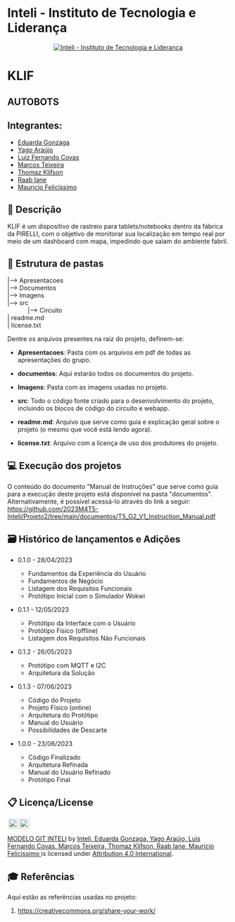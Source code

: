 # Inteli - Instituto de Tecnologia e Liderança 

<p align="center">
<a href= "https://www.inteli.edu.br/"><img src="https://www.inteli.edu.br/wp-content/uploads/2021/08/20172028/marca_1-2.png" alt="Inteli - Instituto de Tecnologia e Liderança" border="0"></a>
</p>

# KLIF

## AUTOBOTS 

## Integrantes: 
- <a href="https://www.linkedin.com/in/eduarda-gonzaga-009794219/">Eduarda Gonzaga</a>
- <a href="https://www.linkedin.com/in/yago-ara%C3%BAjo-do-vale-moreira-461816247/">Yago Araújo</a>
- <a href="https://www.linkedin.com/in/lfcovas97/">Luiz Fernando Covas</a> 
- <a href="https://www.linkedin.com/in/marcos-teixeira-37676a24a/">Marcos Teixeira</a> 
- <a href="https://www.linkedin.com/in/thomaz-klifson-falc%C3%A3o-barboza-046490125/">Thomaz Klifson</a>
- <a href="https://www.linkedin.com/in/raab-iane/">Raab Iane</a> 
- <a href="https://www.linkedin.com/in/mauricio-felicissimo-475024240//">Mauricio Felicissimo</a>

## 📝 Descrição

KLIF é um dispositivo de rastreio para tablets/notebooks dentro da fábrica da PIRELLI, com o objetivo de monitorar sua localização em tempo real por meio de um dashboard com mapa, impedindo que saiam do ambiente fabril.

## 📁 Estrutura de pastas

|--> Apresentacoes<br>
|--> Documentos<br>
|--> Imagens<br>
|--> src<br>
 &emsp; &emsp;|--> Circuito<br>
| readme.md<br>
| license.txt

Dentre os arquivos presentes na raiz do projeto, definem-se:

- <b>Apresentacoes</b>: Pasta com os arquivos em pdf de todas as apresentações do grupo.

- <b>documentos</b>: Aqui estarão todos os documentos do projeto. 

- <b>Imagens</b>: Pasta com as imagens usadas no projeto.

- <b>src</b>: Todo o código fonte criado para o desenvolvimento do projeto, incluindo os blocos de código do circuito e webapp.

- <b>readme.md</b>: Arquivo que serve como guia e explicação geral sobre o projeto (o mesmo que você está lendo agora).

- <b>license.txt</b>: Arquivo com a licença de uso dos produtores do projeto.




## 💻 Execução dos projetos

O conteúdo do documento "Manual de Instruções" que serve como guia para a execução deste projeto está disponível na pasta "documentos". Alternativamente, é possível acessá-lo através do link a seguir: https://github.com/2023M4T5-Inteli/Projeto2/tree/main/documentos/T5_G2_V1_Instruction_Manual.pdf

## 🗃 Histórico de lançamentos e Adições

* 0.1.0 - 28/04/2023
    * Fundamentos da Experiência do Usuário
    * Fundamentos de Negócio
    * Listagem dos Requisitos Funcionais
    * Protótipo Inicial com o Simulador Wokwi
    
* 0.1.1 - 12/05/2023
    * Protótipo da Interface com o Usuário
    * Protótipo Físico (offline)
    * Listagem dos Requisitos Não Funcionais
    
* 0.1.2 - 26/05/2023
    * Protótipo com MQTT e I2C
    * Arquitetura da Solução 
    
* 0.1.3 - 07/06/2023
    * Código do Projeto
    * Projeto Físico (online)
    * Arquitetura do Protótipo
    * Manual do Usuário
    * Possibilidades de Descarte
    
* 1.0.0 - 23/06/2023
    * Código Finalizado
    * Arquitetura Refinada 
    * Manual do Usuário Refinado
    * Protótipo Final 

## 📋 Licença/License

<img style="height:22px!important;margin-left:3px;vertical-align:text-bottom;" src="https://mirrors.creativecommons.org/presskit/icons/cc.svg?ref=chooser-v1"><img style="height:22px!important;margin-left:3px;vertical-align:text-bottom;" src="https://mirrors.creativecommons.org/presskit/icons/by.svg?ref=chooser-v1"><p xmlns:cc="http://creativecommons.org/ns#" xmlns:dct="http://purl.org/dc/terms/"><a property="dct:title" rel="cc:attributionURL" href="https://github.com/Spidus/Teste_Final_1">MODELO GIT INTELI</a> by <a rel="cc:attributionURL dct:creator" property="cc:attributionName" href="https://www.yggbrasil.com.br/vr">Inteli, Eduarda Gonzaga, Yago Araújo, Luis Fernando Covas, Marcos Teixeira, Thomaz Klifson, Raab Iane, Mauricio Felicissimo </a> is licensed under <a href="http://creativecommons.org/licenses/by/4.0/?ref=chooser-v1" target="_blank" rel="license noopener noreferrer" style="display:inline-block;">Attribution 4.0 International</a>.</p>

## 🎓 Referências

Aqui estão as referências usadas no projeto:

1. <https://creativecommons.org/share-your-work/>
